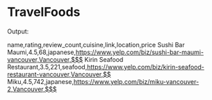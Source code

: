 # TravelFoods

Output:

name,rating,review_count,cuisine,link,location,price
Sushi Bar Maumi,4.5,68,japanese,https://www.yelp.com/biz/sushi-bar-maumi-vancouver,Vancouver,$$$
Kirin Seafood Restaurant,3.5,221,seafood,https://www.yelp.com/biz/kirin-seafood-restaurant-vancouver,Vancouver,$$
Miku,4.5,742,japanese,https://www.yelp.com/biz/miku-vancouver-2,Vancouver,$$$
